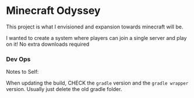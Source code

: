 # Minecraft Odyssey
This project is what I envisioned and expansion towards minecraft will be. 



I wanted to create a system where players can join a single server and play on it!
No extra downloads required



### Dev Ops

Notes to Self: 

When updating the build, CHECK the `gradle` version and the `gradle wrapper` version.
Usually just delete the old gradle folder.